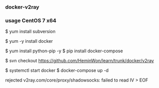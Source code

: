 ### docker-v2ray

### usage CentOS 7 x64

$ yum install subversion

$ yum -y install docker

$ yum install python-pip -y
$ pip install docker-compose

$ svn checkout https://github.com/HeminWon/learn/trunk/docker/v2ray

$ systemctl start docker
$ docker-compose up -d





rejected  v2ray.com/core/proxy/shadowsocks: failed to read IV > EOF